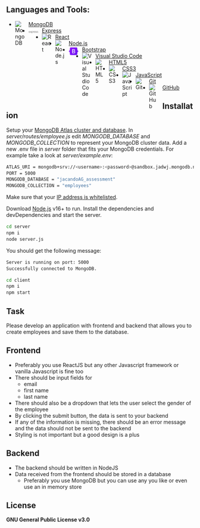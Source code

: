 ## Languages and Tools:

- [MongoDB  ](https://www.mongodb.com/)  [<img align="left" alt="MongoDB" width="26px" src="https://cdn.jsdelivr.net/gh/devicons/devicon/icons/mongodb/mongodb-original.svg" style="padding-right:10px;" />](https://www.mongodb.com/)
- [Express  ](https://expressjs.com/) [<img align="left" alt="React" width="26px" src="https://raw.githubusercontent.com/devicons/devicon/v2.15.1/icons/express/express-original-wordmark.svg" style="padding-right:10px;" />](https://expressjs.com/)
- [React  ](https://reactjs.org/) [<img align="left" alt="React" width="26px" src="https://cdn.jsdelivr.net/gh/devicons/devicon/icons/react/react-original.svg" style="padding-right:10px;" />](https://reactjs.org/)
- [Node.js  ](https://nodejs.org/en/) [<img align="left" alt="Node.js" width="26px" src="https://cdn.jsdelivr.net/gh/devicons/devicon/icons/nodejs/nodejs-original.svg" style="padding-right:10px;" />](https://nodejs.org/en/)
- [Bootstrap ](https://getbootstrap.com/)[<img align="left" alt="React" width="26px" src="https://raw.githubusercontent.com/devicons/devicon/v2.15.1/icons/bootstrap/bootstrap-original.svg" style="padding-right:10px;" />](https://getbootstrap.com/)
- [Visual Studio Code  ](https://code.visualstudio.com/) [<img align="left" alt="Visual Studio Code" width="26px" src="https://cdn.jsdelivr.net/gh/devicons/devicon/icons/vscode/vscode-original.svg" style="padding-right:10px;" />](https://code.visualstudio.com/)
- [HTML5  ]()[<img align="left" alt="HTML5" width="26px" src="https://cdn.jsdelivr.net/gh/devicons/devicon/icons/html5/html5-original.svg" style="padding-right:10px;" />]()
- [CSS3  ]()[<img align="left" alt="CSS3" width="26px" src="https://cdn.jsdelivr.net/gh/devicons/devicon/icons/css3/css3-original.svg" style="padding-right:10px;" />]()
- [JavaScript  ]()[<img align="left" alt="JavaScript" width="26px" src="https://cdn.jsdelivr.net/gh/devicons/devicon/icons/javascript/javascript-original.svg" style="padding-right:10px;" />]()
- [Git ](https://git-scm.com/downloads)[<img align="left"  alt="Git" width="26px" src="https://cdn.jsdelivr.net/gh/devicons/devicon/icons/git/git-original.svg" style="padding-right:10px;" />](https://git-scm.com/downloads)
- [GitHub  ](https://github.com/kmaodus)[<img align="left" align="left" alt="GitHub" width="26px" src="https://user-images.githubusercontent.com/3369400/139447912-e0f43f33-6d9f-45f8-be46-2df5bbc91289.png" style="padding-right:10px;" />](https://github.com/kmaodus)



## Installation

Setup your [MongoDB Atlas cluster and database](https://www.mongodb.com/docs/atlas/getting-started/). 
In *server/routes/employee.js* edit *MONGODB_DATABASE* and *MONGODB_COLLECTION* to represent your MongoDB cluster data.
Add a new .env file in *server* folder that fits your MongoDB credentials. For example take a look at *server/example.env*:

```sh
ATLAS_URI = mongodb+srv://<username>:<password>@sandbox.jadwj.mongodb.net/employees?retryWrites=true&w=majority
PORT = 5000
MONGODB_DATABASE = "jacandoAG_assessment"
MONGODB_COLLECTION = "employees"
```

Make sure that your [IP address is whitelisted](https://www.mongodb.com/docs/atlas/security/add-ip-address-to-list/).

Download [Node.js](https://nodejs.org/) v16+ to run.
Install the dependencies and devDependencies and start the server.

```sh
cd server
npm i
node server.js
```

You should get the following message: 

```sh
Server is running on port: 5000  
Successfully connected to MongoDB.
```

```sh
cd client
npm i
npm start
```


## Task
Please develop an application with frontend and backend that allows you to create employees and save
them to the database.

## Frontend
- Preferably you use ReactJS but any other Javascript framework or vanilla Javascript is fine too
- There should be input fields for
    - email
    - first name
    - last name
- There should also be a dropdown that lets the user select the gender of the employee
- By clicking the submit button, the data is sent to your backend
- If any of the information is missing, there should be an error message and the data should not be sent
    to the backend
- Styling is not important but a good design is a plus
## Backend
- The backend should be written in NodeJS
- Data received from the frontend should be stored in a database
    - Preferably you use MongoDB but you can use any you like or even use an in memory store


## License

**GNU General Public License v3.0**
